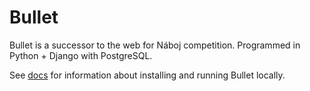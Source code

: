 # Bullet

Bullet is a successor to the web for Náboj competition.
Programmed in Python + Django with PostgreSQL.

See [docs](docs/README.md) for information about installing and running Bullet locally.
